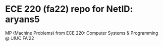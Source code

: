 # ECE 220 (fa22) repo for NetID: aryans5
MP (Machine Problems) from ECE 220: Computer Systems & Programming @ UIUC FA'22
